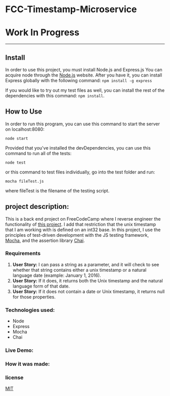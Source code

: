 # FCC-Timestamp-Microservice
# Work In Progress
---
## Install
In order to use this project, you must install Node.js and Express.js You can acquire
node through the [Node.js](https://nodejs.org/en/) website. After you have it, you can
install Express globally with the following command:
`npm install -g express`

If you would like to try out my test files as well, you can install the rest of the dependencies
with this command: `npm install`.

## How to Use
In order to run this program, you can use this command to start the server on localhost:8080:
```
node start

```
Provided that you've installed the devDependencies, you can use this command to
run all of the tests:
```
node test
```
or this command to test files individually, go into the test folder and run:
```
mocha fileTest.js
```
where fileTest is the filename of the testing script.
## project description:
This is a back end project on FreeCodeCamp where I reverse engineer the functionality of
[this project](https://timestamp-ms.herokuapp.com/). I add that restriction that the unix
timestamp that I am working with is defined on an int32 base. In this project, I use the principles of test-driven development with the JS testing framework, [Mocha](https://mochajs.org/), and the assertion library [Chai](http://chaijs.com/).

### Requirements
1. **User Story:** I can pass a string as a parameter, and it will check to see whether that string contains either a unix timestamp or a natural language date (example: January 1, 2016).
2. **User Story:** If it does, it returns both the Unix timestamp and the natural language form of that date.
3. **User Story:** If it does not contain a date or Unix timestamp, it returns null for those properties.

### Technologies used:
+ Node
+ Express
+ Mocha
+ Chai

### Live Demo:

### How it was made:

### license
[MIT](https://opensource.org/licenses/MIT)
